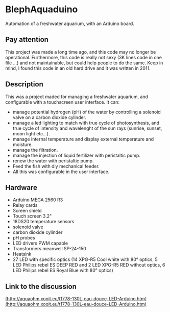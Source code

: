 # BlephAquaduino
Automation of a freshwater aquarium, with an Arduino board.

## Pay attention
This project was made a long time ago, and this code may no longer be operational. Furthermore, this code is really not sexy (3K lines code in one file ...) and not maintainable, but could help people to do the same.
Keep in mind, i found this code in an old hard drive and it was written in 2011.

## Description
This was a project maded for managing a freshwater aquarium, and configurable with a touchscreen user interface.
It can:
- manage potential hydrogen (pH) of the water by controlling a solenoid valve on a carbon dioxide cylinder.
- manage a led lighting to match with true cycle of photosynthesis, and true cycle of intensity and wavelenght of the sun rays (sunrise, sunset, moon light etc...).
- manage internal temperature and display external temperature and moisture.
- manage the filtration.
- manage the injection of liquid fertilizer with peristaltic pump.
- renew the water with peristaltic pump.
- Feed the fish with diy mechanical feeder.
- All this was configurable in the user interface.

## Hardware
- Arduino MEGA 2560 R3
- Relay cards
- Screen shield
- Touch screen 3.2"
- 18DS20 temperature sensors
- solenoid valve
- carbon dioxide cylinder
- pH probes
- LED drivers PWM capable
- Transformers meanwell SP-24-150
- Heatsink
- 27 LED with specific optics (14 XPG-R5 Cool white with 80° optics, 5 LED Philips rebel ES DEEP RED and 2 LED XPG-R5 RED without optics, 6 LED Philips rebel ES Royal Blue with 80° optics)

## Link to the discussion
[http://aquaohm.xooit.eu/t1778-130L-eau-douce-LED-Arduino.htm](http://aquaohm.xooit.eu/t1778-130L-eau-douce-LED-Arduino.htm)
